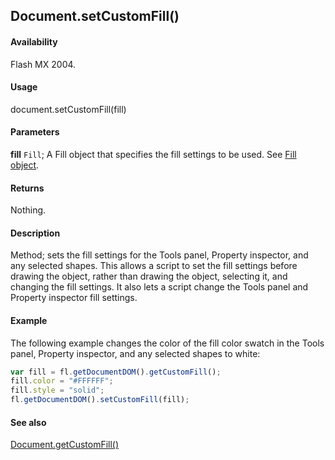 ## Document.setCustomFill()

#### Availability

Flash MX 2004.

#### Usage

document.setCustomFill(fill)

#### Parameters

**fill** `Fill`; A Fill object that specifies the fill settings to be used. See [Fill object](../Fill_object/Fill_summary.md).

#### Returns

Nothing.

#### Description

Method; sets the fill settings for the Tools panel, Property inspector, and any selected shapes. This allows a script to set the fill settings before drawing the object, rather than drawing the object, selecting it, and changing the fill settings. It also lets a script change the Tools panel and Property inspector fill settings.

#### Example

The following example changes the color of the fill color swatch in the Tools panel, Property inspector, and any selected shapes to white:

```javascript
var fill = fl.getDocumentDOM().getCustomFill();
fill.color = "#FFFFFF";
fill.style = "solid";
fl.getDocumentDOM().setCustomFill(fill);
```

#### See also

[Document.getCustomFill()](../Document_object/Document74.md)
